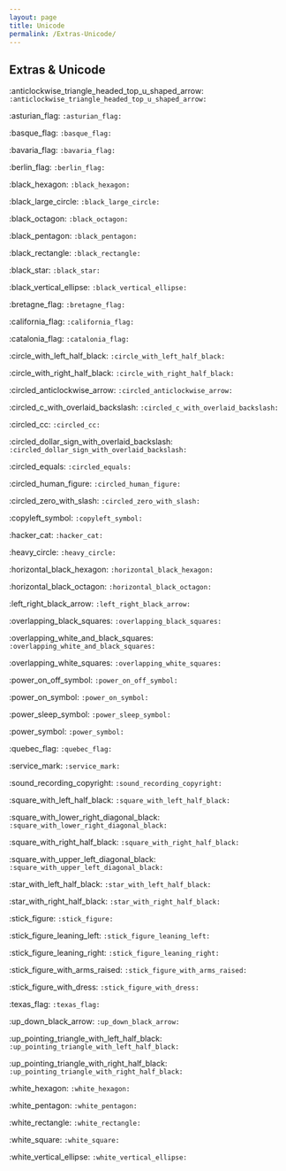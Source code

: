```yaml
---
layout: page
title: Unicode
permalink: /Extras-Unicode/
---
```

## Extras & Unicode
:anticlockwise_triangle_headed_top_u_shaped_arrow: 
`:anticlockwise_triangle_headed_top_u_shaped_arrow:` 


:asturian_flag: 
`:asturian_flag:` 


:basque_flag: 
`:basque_flag:` 


:bavaria_flag: 
`:bavaria_flag:` 


:berlin_flag: 
`:berlin_flag:` 


:black_hexagon: 
`:black_hexagon:` 


:black_large_circle: 
`:black_large_circle:` 


:black_octagon: 
`:black_octagon:` 


:black_pentagon: 
`:black_pentagon:` 


:black_rectangle: 
`:black_rectangle:` 


:black_star: 
`:black_star:` 


:black_vertical_ellipse: 
`:black_vertical_ellipse:` 


:bretagne_flag: 
`:bretagne_flag:` 


:california_flag: 
`:california_flag:` 


:catalonia_flag: 
`:catalonia_flag:` 


:circle_with_left_half_black: 
`:circle_with_left_half_black:` 


:circle_with_right_half_black: 
`:circle_with_right_half_black:` 


:circled_anticlockwise_arrow: 
`:circled_anticlockwise_arrow:` 


:circled_c_with_overlaid_backslash: 
`:circled_c_with_overlaid_backslash:` 


:circled_cc: 
`:circled_cc:` 


:circled_dollar_sign_with_overlaid_backslash: 
`:circled_dollar_sign_with_overlaid_backslash:` 


:circled_equals: 
`:circled_equals:` 


:circled_human_figure: 
`:circled_human_figure:` 


:circled_zero_with_slash: 
`:circled_zero_with_slash:` 


:copyleft_symbol: 
`:copyleft_symbol:` 


:hacker_cat: 
`:hacker_cat:` 


:heavy_circle: 
`:heavy_circle:` 


:horizontal_black_hexagon: 
`:horizontal_black_hexagon:` 


:horizontal_black_octagon: 
`:horizontal_black_octagon:` 


:left_right_black_arrow: 
`:left_right_black_arrow:` 


:overlapping_black_squares: 
`:overlapping_black_squares:` 


:overlapping_white_and_black_squares: 
`:overlapping_white_and_black_squares:` 


:overlapping_white_squares: 
`:overlapping_white_squares:` 


:power_on_off_symbol: 
`:power_on_off_symbol:` 


:power_on_symbol: 
`:power_on_symbol:` 


:power_sleep_symbol: 
`:power_sleep_symbol:` 


:power_symbol: 
`:power_symbol:` 


:quebec_flag: 
`:quebec_flag:` 


:service_mark: 
`:service_mark:` 


:sound_recording_copyright: 
`:sound_recording_copyright:` 


:square_with_left_half_black: 
`:square_with_left_half_black:` 


:square_with_lower_right_diagonal_black: 
`:square_with_lower_right_diagonal_black:` 


:square_with_right_half_black: 
`:square_with_right_half_black:` 


:square_with_upper_left_diagonal_black: 
`:square_with_upper_left_diagonal_black:` 


:star_with_left_half_black: 
`:star_with_left_half_black:` 


:star_with_right_half_black: 
`:star_with_right_half_black:` 


:stick_figure: 
`:stick_figure:` 


:stick_figure_leaning_left: 
`:stick_figure_leaning_left:` 


:stick_figure_leaning_right: 
`:stick_figure_leaning_right:` 


:stick_figure_with_arms_raised: 
`:stick_figure_with_arms_raised:` 


:stick_figure_with_dress: 
`:stick_figure_with_dress:` 


:texas_flag: 
`:texas_flag:` 


:up_down_black_arrow: 
`:up_down_black_arrow:` 


:up_pointing_triangle_with_left_half_black: 
`:up_pointing_triangle_with_left_half_black:` 


:up_pointing_triangle_with_right_half_black: 
`:up_pointing_triangle_with_right_half_black:` 


:white_hexagon: 
`:white_hexagon:` 


:white_pentagon: 
`:white_pentagon:` 


:white_rectangle: 
`:white_rectangle:` 


:white_square: 
`:white_square:` 


:white_vertical_ellipse: 
`:white_vertical_ellipse:` 

